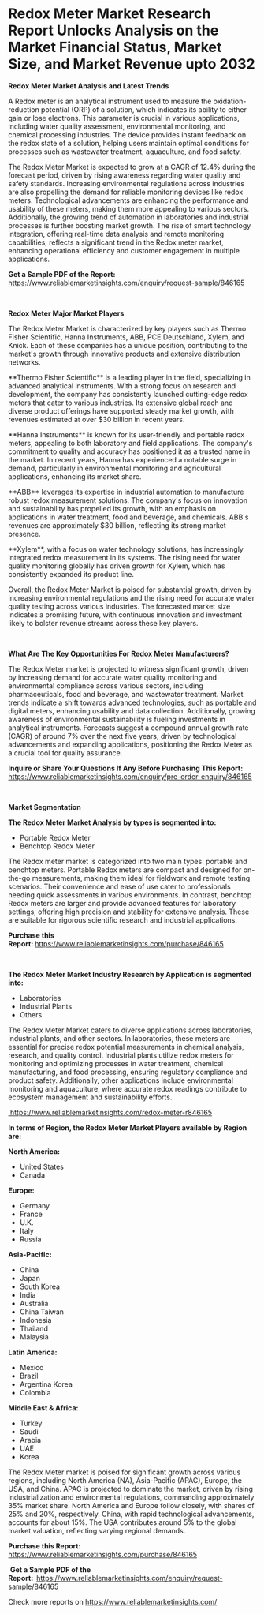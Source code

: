 <p><h1>Redox Meter Market Research Report Unlocks Analysis on the Market Financial Status, Market Size, and Market Revenue upto 2032</h1></p><p><strong>Redox Meter Market Analysis and Latest Trends</strong></p>
<p><p>A Redox meter is an analytical instrument used to measure the oxidation-reduction potential (ORP) of a solution, which indicates its ability to either gain or lose electrons. This parameter is crucial in various applications, including water quality assessment, environmental monitoring, and chemical processing industries. The device provides instant feedback on the redox state of a solution, helping users maintain optimal conditions for processes such as wastewater treatment, aquaculture, and food safety.</p><p>The Redox Meter Market is expected to grow at a CAGR of 12.4% during the forecast period, driven by rising awareness regarding water quality and safety standards. Increasing environmental regulations across industries are also propelling the demand for reliable monitoring devices like redox meters. Technological advancements are enhancing the performance and usability of these meters, making them more appealing to various sectors. Additionally, the growing trend of automation in laboratories and industrial processes is further boosting market growth. The rise of smart technology integration, offering real-time data analysis and remote monitoring capabilities, reflects a significant trend in the Redox meter market, enhancing operational efficiency and customer engagement in multiple applications.</p></p>
<p><strong>Get a Sample PDF of the Report:&nbsp;</strong> <a href="https://www.reliablemarketinsights.com/enquiry/request-sample/846165?utm_campaign=2322&utm_medium=2&utm_source=Github&utm_content=ia&utm_term=20022025&utm_id=redox-meter">https://www.reliablemarketinsights.com/enquiry/request-sample/846165</a></p>
<p>&nbsp;</p>
<p><strong>Redox Meter Major Market Players</strong></p>
<p><p>The Redox Meter Market is characterized by key players such as Thermo Fisher Scientific, Hanna Instruments, ABB, PCE Deutschland, Xylem, and Knick. Each of these companies has a unique position, contributing to the market's growth through innovative products and extensive distribution networks.</p><p>**Thermo Fisher Scientific** is a leading player in the field, specializing in advanced analytical instruments. With a strong focus on research and development, the company has consistently launched cutting-edge redox meters that cater to various industries. Its extensive global reach and diverse product offerings have supported steady market growth, with revenues estimated at over $30 billion in recent years.</p><p>**Hanna Instruments** is known for its user-friendly and portable redox meters, appealing to both laboratory and field applications. The company's commitment to quality and accuracy has positioned it as a trusted name in the market. In recent years, Hanna has experienced a notable surge in demand, particularly in environmental monitoring and agricultural applications, enhancing its market share.</p><p>**ABB** leverages its expertise in industrial automation to manufacture robust redox measurement solutions. The company's focus on innovation and sustainability has propelled its growth, with an emphasis on applications in water treatment, food and beverage, and chemicals. ABB's revenues are approximately $30 billion, reflecting its strong market presence.</p><p>**Xylem**, with a focus on water technology solutions, has increasingly integrated redox measurement in its systems. The rising need for water quality monitoring globally has driven growth for Xylem, which has consistently expanded its product line.</p><p>Overall, the Redox Meter Market is poised for substantial growth, driven by increasing environmental regulations and the rising need for accurate water quality testing across various industries. The forecasted market size indicates a promising future, with continuous innovation and investment likely to bolster revenue streams across these key players.</p></p>
<p>&nbsp;</p>
<p><strong>What Are The Key Opportunities For Redox Meter Manufacturers?</strong></p>
<p><p>The Redox Meter market is projected to witness significant growth, driven by increasing demand for accurate water quality monitoring and environmental compliance across various sectors, including pharmaceuticals, food and beverage, and wastewater treatment. Market trends indicate a shift towards advanced technologies, such as portable and digital meters, enhancing usability and data collection. Additionally, growing awareness of environmental sustainability is fueling investments in analytical instruments. Forecasts suggest a compound annual growth rate (CAGR) of around 7% over the next five years, driven by technological advancements and expanding applications, positioning the Redox Meter as a crucial tool for quality assurance.</p></p>
<p><strong>Inquire or Share Your Questions If Any Before Purchasing This Report:</strong> <a href="https://www.reliablemarketinsights.com/enquiry/pre-order-enquiry/846165?utm_campaign=2322&utm_medium=2&utm_source=Github&utm_content=ia&utm_term=20022025&utm_id=redox-meter">https://www.reliablemarketinsights.com/enquiry/pre-order-enquiry/846165</a></p>
<p>&nbsp;</p>
<p><strong>Market Segmentation</strong></p>
<p><strong>The Redox Meter Market Analysis by types is segmented into:</strong></p>
<p><ul><li>Portable Redox Meter</li><li>Benchtop Redox Meter</li></ul></p>
<p><p>The Redox meter market is categorized into two main types: portable and benchtop meters. Portable Redox meters are compact and designed for on-the-go measurements, making them ideal for fieldwork and remote testing scenarios. Their convenience and ease of use cater to professionals needing quick assessments in various environments. In contrast, benchtop Redox meters are larger and provide advanced features for laboratory settings, offering high precision and stability for extensive analysis. These are suitable for rigorous scientific research and industrial applications.</p></p>
<p><strong>Purchase this Report:&nbsp;</strong><a href="https://www.reliablemarketinsights.com/purchase/846165?utm_campaign=2322&utm_medium=2&utm_source=Github&utm_content=ia&utm_term=20022025&utm_id=redox-meter">https://www.reliablemarketinsights.com/purchase/846165</a></p>
<p>&nbsp;</p>
<p><strong>The Redox Meter Market Industry Research by Application is segmented into:</strong></p>
<p><ul><li>Laboratories</li><li>Industrial Plants</li><li>Others</li></ul></p>
<p><p>The Redox Meter Market caters to diverse applications across laboratories, industrial plants, and other sectors. In laboratories, these meters are essential for precise redox potential measurements in chemical analysis, research, and quality control. Industrial plants utilize redox meters for monitoring and optimizing processes in water treatment, chemical manufacturing, and food processing, ensuring regulatory compliance and product safety. Additionally, other applications include environmental monitoring and aquaculture, where accurate redox readings contribute to ecosystem management and sustainability efforts.</p></p>
<p><a href="https://www.reliablemarketinsights.com/redox-meter-r846165?utm_campaign=2322&utm_medium=2&utm_source=Github&utm_content=ia&utm_term=20022025&utm_id=redox-meter">&nbsp;https://www.reliablemarketinsights.com/redox-meter-r846165</a></p>
<p><strong>In terms of Region, the Redox Meter Market Players available by Region are:</strong></p>
<p>
    <p> <strong> North America: </strong>
        <ul>
            <li>United States</li>
            <li>Canada</li>
        </ul>
        </p> 
    <p> <strong> Europe: </strong>
        <ul>
            <li>Germany</li>
            <li>France</li>
            <li>U.K.</li>
            <li>Italy</li>
            <li>Russia</li>
        </ul>
        </p> 
    <p> <strong> Asia-Pacific: </strong>
        <ul>
            <li>China</li>
            <li>Japan</li>
            <li>South Korea</li>
            <li>India</li>
            <li>Australia</li>
            <li>China Taiwan</li>
            <li>Indonesia</li>
            <li>Thailand</li>
            <li>Malaysia</li>
        </ul>
        </p> 
    <p> <strong> Latin America: </strong>
        <ul>
            <li>Mexico</li>
            <li>Brazil</li>
            <li>Argentina Korea</li>
            <li>Colombia</li>
        </ul>
        </p> 
    <p> <strong> Middle East & Africa: </strong>
        <ul>
            <li>Turkey</li>
            <li>Saudi</li>
            <li>Arabia</li>
            <li>UAE</li>
            <li>Korea</li>
        </ul>
    </p>
    </p>
<p><p>The Redox Meter market is poised for significant growth across various regions, including North America (NA), Asia-Pacific (APAC), Europe, the USA, and China. APAC is projected to dominate the market, driven by rising industrialization and environmental regulations, commanding approximately 35% market share. North America and Europe follow closely, with shares of 25% and 20%, respectively. China, with rapid technological advancements, accounts for about 15%. The USA contributes around 5% to the global market valuation, reflecting varying regional demands.</p></p>
<p><strong>Purchase this Report: </strong><a href="https://www.reliablemarketinsights.com/purchase/846165?utm_campaign=2322&utm_medium=2&utm_source=Github&utm_content=ia&utm_term=20022025&utm_id=redox-meter">https://www.reliablemarketinsights.com/purchase/846165</a></p>
<p>&nbsp;<strong>Get a Sample PDF of the Report:&nbsp;&nbsp;</strong><a href="https://www.reliablemarketinsights.com/enquiry/request-sample/846165?utm_campaign=2322&utm_medium=2&utm_source=Github&utm_content=ia&utm_term=20022025&utm_id=redox-meter">https://www.reliablemarketinsights.com/enquiry/request-sample/846165</a></p>
<p><strong></strong></p>
<p>Check more reports on <a href="https://www.reliablemarketinsights.com/?utm_campaign=2322&utm_medium=2&utm_source=Github&utm_content=ia&utm_term=20022025&utm_id=redox-meter">https://www.reliablemarketinsights.com/</a></p>